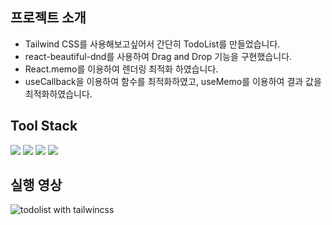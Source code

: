 ## 프로젝트 소개
- Tailwind CSS를 사용해보고싶어서 간단히 TodoList를 만들었습니다.
- react-beautiful-dnd를 사용하여 Drag and Drop 기능을 구현했습니다.
- React.memo를 이용하여 렌더링 최적화 하였습니다.
- useCallback을 이용하여 함수를 최적화하였고, useMemo를 이용하여 결과 값을 최적화하였습니다.

## Tool Stack
<img src="https://img.shields.io/badge/HTML5-E34F26?style=flat&logo=HTML5&logoColor=white"/> <img src="https://img.shields.io/badge/JavaScript-F7DF1E?style=flat&logo=JavaScript&logoColor=white"/> <img src="https://img.shields.io/badge/React-61DAFB?style=flat&logo=React&logoColor=white"/> 
 <img src="https://img.shields.io/badge/Tailwind CSS-06B6D4?style=flat&logo=tailwindcss&logoColor=white"/> 


## 실행 영상
![todolist with tailwincss](https://github.com/hyorish03/TodoList_Tailwind/assets/108210492/db368923-4049-4ac1-8167-d4e0dc5730cc)

